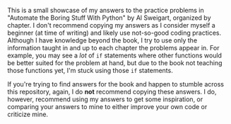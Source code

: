 This is a small showcase of my answers to the practice problems in "Automate the Boring Stuff With Python" by Al Sweigart, organized by chapter. I don't recommend copying my answers as I consider myself a beginner (at time of writing) and likely use not-so-good coding practices.
Although I have knowledge beyond the book, I try to use only the information taught in and up to each chapter the problems appear in. For example, you may see a _lot_ of `if` statements where other functions would be better suited for the problem at hand, 
but due to the book not teaching those functions yet, I'm stuck using those `if` statements.

If you're trying to find answers for the book and happen to stumble across this repository, again, I do **not** recommend copying these answers. I do, however, recommend using my answers to get some inspiration, or comparing your answers to mine to either improve your own code or criticize mine.
